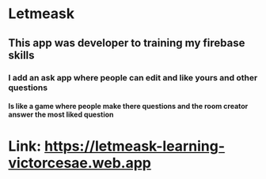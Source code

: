 # Letmeask

## This app was developer to training my firebase skills

### I add an ask app where people can edit and like yours and other questions

#### Is like a game where people make there questions and the room creator answer the most liked question

# Link: https://letmeask-learning-victorcesae.web.app
